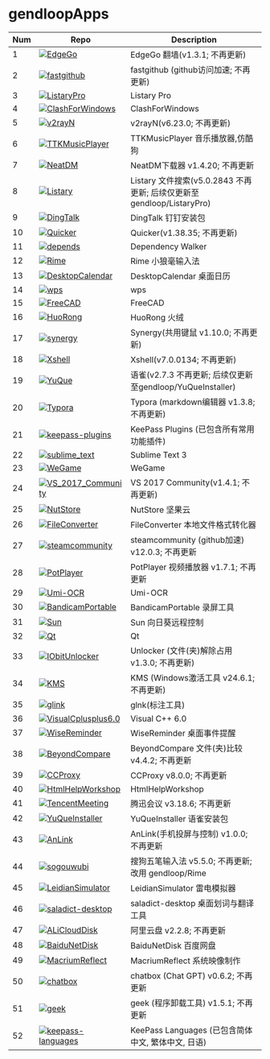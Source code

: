 # gendloopApps

| **Num** | **Repo** | **Description** |
| ---- | ---- | ---- |
| 1 | [![EdgeGo](https://img.shields.io/static/v1?label=App&message=EdgeGo&color=blue)](https://github.com/gendloop/EdgeGo)| EdgeGo 翻墙(v1.3.1; 不再更新) |
| 2 | [![fastgithub](https://img.shields.io/static/v1?label=App&message=fastgithub&color=blue)](https://github.com/gendloop/fastgithub)| fastgithub (github访问加速; 不再更新) |
| 3 | [![ListaryPro](https://img.shields.io/static/v1?label=App&message=ListaryPro&color=blue)](https://github.com/gendloop/ListaryPro)| Listary Pro |
| 4 | [![ClashForWindows](https://img.shields.io/static/v1?label=App&message=ClashForWindows&color=blue)](https://github.com/gendloop/ClashForWindows)| ClashForWindows |
| 5 | [![v2rayN](https://img.shields.io/static/v1?label=App&message=v2rayN&color=blue)](https://github.com/gendloop/v2rayN)| v2rayN(v6.23.0; 不再更新) |
| 6 | [![TTKMusicPlayer](https://img.shields.io/static/v1?label=App&message=TTKMusicPlayer&color=blue)](https://github.com/gendloop/TTKMusicPlayer)| TTKMusicPlayer 音乐播放器,仿酷狗 |
| 7 | [![NeatDM](https://img.shields.io/static/v1?label=App&message=NeatDM&color=blue)](https://github.com/gendloop/NeatDM)| NeatDM下载器 v1.4.20; 不再更新 |
| 8 | [![Listary](https://img.shields.io/static/v1?label=App&message=Listary&color=blue)](https://github.com/gendloop/Listary)| Listary 文件搜索(v5.0.2843 不再更新; 后续仅更新至gendloop/ListaryPro) |
| 9 | [![DingTalk](https://img.shields.io/static/v1?label=App&message=DingTalk&color=blue)](https://github.com/gendloop/DingTalk)| DingTalk 钉钉安装包 |
| 10 | [![Quicker](https://img.shields.io/static/v1?label=App&message=Quicker&color=blue)](https://github.com/gendloop/Quicker)| Quicker(v1.38.35; 不再更新) |
| 11 | [![depends](https://img.shields.io/static/v1?label=App&message=depends&color=blue)](https://github.com/gendloop/depends)| Dependency Walker |
| 12 | [![Rime](https://img.shields.io/static/v1?label=App&message=Rime&color=blue)](https://github.com/gendloop/Rime)| Rime 小狼毫输入法 |
| 13 | [![DesktopCalendar](https://img.shields.io/static/v1?label=App&message=DesktopCalendar&color=blue)](https://github.com/gendloop/DesktopCalendar)| DesktopCalendar 桌面日历 |
| 14 | [![wps](https://img.shields.io/static/v1?label=App&message=wps&color=blue)](https://github.com/gendloop/wps)| wps |
| 15 | [![FreeCAD](https://img.shields.io/static/v1?label=App&message=FreeCAD&color=blue)](https://github.com/gendloop/FreeCAD)| FreeCAD |
| 16 | [![HuoRong](https://img.shields.io/static/v1?label=App&message=HuoRong&color=blue)](https://github.com/gendloop/HuoRong)| HuoRong 火绒 |
| 17 | [![synergy](https://img.shields.io/static/v1?label=App&message=synergy&color=blue)](https://github.com/gendloop/synergy)| Synergy(共用键鼠 v1.10.0; 不再更新) |
| 18 | [![Xshell](https://img.shields.io/static/v1?label=App&message=Xshell&color=blue)](https://github.com/gendloop/Xshell)| Xshell(v7.0.0134; 不再更新) |
| 19 | [![YuQue](https://img.shields.io/static/v1?label=App&message=YuQue&color=blue)](https://github.com/gendloop/YuQue)| 语雀(v2.7.3 不再更新; 后续仅更新至gendloop/YuQueInstaller) |
| 20 | [![Typora](https://img.shields.io/static/v1?label=App&message=Typora&color=blue)](https://github.com/gendloop/Typora)| Typora (markdown编辑器 v1.3.8; 不再更新) |
| 21 | [![keepass-plugins](https://img.shields.io/static/v1?label=App&message=keepass-plugins&color=blue)](https://github.com/gendloop/keepass-plugins)| KeePass Plugins (已包含所有常用功能插件) |
| 22 | [![sublime_text](https://img.shields.io/static/v1?label=App&message=sublime_text&color=blue)](https://github.com/gendloop/sublime_text)| Sublime Text 3 |
| 23 | [![WeGame](https://img.shields.io/static/v1?label=App&message=WeGame&color=blue)](https://github.com/gendloop/WeGame)| WeGame |
| 24 | [![VS_2017_Community](https://img.shields.io/static/v1?label=App&message=VS_2017_Community&color=blue)](https://github.com/gendloop/VS_2017_Community)| VS 2017 Community(v1.4.1; 不再更新) |
| 25 | [![NutStore](https://img.shields.io/static/v1?label=App&message=NutStore&color=blue)](https://github.com/gendloop/NutStore)| NutStore 坚果云 |
| 26 | [![FileConverter](https://img.shields.io/static/v1?label=App&message=FileConverter&color=blue)](https://github.com/gendloop/FileConverter)| FileConverter 本地文件格式转化器 |
| 27 | [![steamcommunity](https://img.shields.io/static/v1?label=App&message=steamcommunity&color=blue)](https://github.com/gendloop/steamcommunity)| steamcommunity (github加速) v12.0.3; 不再更新 |
| 28 | [![PotPlayer](https://img.shields.io/static/v1?label=App&message=PotPlayer&color=blue)](https://github.com/gendloop/PotPlayer)| PotPlayer 视频播放器 v1.7.1; 不再更新 |
| 29 | [![Umi-OCR](https://img.shields.io/static/v1?label=App&message=Umi-OCR&color=blue)](https://github.com/gendloop/Umi-OCR)| Umi-OCR |
| 30 | [![BandicamPortable](https://img.shields.io/static/v1?label=App&message=BandicamPortable&color=blue)](https://github.com/gendloop/BandicamPortable)| BandicamPortable 录屏工具 |
| 31 | [![Sun](https://img.shields.io/static/v1?label=App&message=Sun&color=blue)](https://github.com/gendloop/Sun)| Sun 向日葵远程控制 |
| 32 | [![Qt](https://img.shields.io/static/v1?label=App&message=Qt&color=blue)](https://github.com/gendloop/Qt)| Qt |
| 33 | [![IObitUnlocker](https://img.shields.io/static/v1?label=App&message=IObitUnlocker&color=blue)](https://github.com/gendloop/IObitUnlocker)| Unlocker (文件(夹)解除占用 v1.3.0; 不再更新) |
| 34 | [![KMS](https://img.shields.io/static/v1?label=App&message=KMS&color=blue)](https://github.com/gendloop/KMS)| KMS (Windows激活工具 v24.6.1; 不再更新) |
| 35 | [![glink](https://img.shields.io/static/v1?label=App&message=glink&color=blue)](https://github.com/gendloop/glink)| glnk(标注工具) |
| 36 | [![VisualCplusplus6.0](https://img.shields.io/static/v1?label=App&message=VisualCplusplus6.0&color=blue)](https://github.com/gendloop/VisualCplusplus6.0)| Visual C++ 6.0 |
| 37 | [![WiseReminder](https://img.shields.io/static/v1?label=App&message=WiseReminder&color=blue)](https://github.com/gendloop/WiseReminder)| WiseReminder 桌面事件提醒 |
| 38 | [![BeyondCompare](https://img.shields.io/static/v1?label=App&message=BeyondCompare&color=blue)](https://github.com/gendloop/BeyondCompare)| BeyondCompare 文件(夹)比较 v4.4.2; 不再更新 |
| 39 | [![CCProxy](https://img.shields.io/static/v1?label=App&message=CCProxy&color=blue)](https://github.com/gendloop/CCProxy)| CCProxy v8.0.0; 不再更新 |
| 40 | [![HtmlHelpWorkshop](https://img.shields.io/static/v1?label=App&message=HtmlHelpWorkshop&color=blue)](https://github.com/gendloop/HtmlHelpWorkshop)| HtmlHelpWorkshop |
| 41 | [![TencentMeeting](https://img.shields.io/static/v1?label=App&message=TencentMeeting&color=blue)](https://github.com/gendloop/TencentMeeting)| 腾迅会议 v3.18.6; 不再更新 |
| 42 | [![YuQueInstaller](https://img.shields.io/static/v1?label=App&message=YuQueInstaller&color=blue)](https://github.com/gendloop/YuQueInstaller)| YuQueInstaller 语雀安装包 |
| 43 | [![AnLink](https://img.shields.io/static/v1?label=App&message=AnLink&color=blue)](https://github.com/gendloop/AnLink)| AnLink(手机投屏与控制) v1.0.0; 不再更新 |
| 44 | [![sogouwubi](https://img.shields.io/static/v1?label=App&message=sogouwubi&color=blue)](https://github.com/gendloop/sogouwubi)| 搜狗五笔输入法 v5.5.0; 不再更新; 改用 gendloop/Rime |
| 45 | [![LeidianSimulator](https://img.shields.io/static/v1?label=App&message=LeidianSimulator&color=blue)](https://github.com/gendloop/LeidianSimulator)| LeidianSimulator 雷电模拟器 |
| 46 | [![saladict-desktop](https://img.shields.io/static/v1?label=App&message=saladict-desktop&color=blue)](https://github.com/gendloop/saladict-desktop)| saladict-desktop 桌面划词与翻译工具 |
| 47 | [![ALiCloudDisk](https://img.shields.io/static/v1?label=App&message=ALiCloudDisk&color=blue)](https://github.com/gendloop/ALiCloudDisk)| 阿里云盘 v2.2.8; 不再更新 |
| 48 | [![BaiduNetDisk](https://img.shields.io/static/v1?label=App&message=BaiduNetDisk&color=blue)](https://github.com/gendloop/BaiduNetDisk)| BaiduNetDisk 百度网盘 |
| 49 | [![MacriumReflect](https://img.shields.io/static/v1?label=App&message=MacriumReflect&color=blue)](https://github.com/gendloop/MacriumReflect)| MacriumReflect 系统映像制作 |
| 50 | [![chatbox](https://img.shields.io/static/v1?label=App&message=chatbox&color=blue)](https://github.com/gendloop/chatbox)| chatbox (Chat GPT) v0.6.2; 不再更新 |
| 51 | [![geek](https://img.shields.io/static/v1?label=App&message=geek&color=blue)](https://github.com/gendloop/geek)| geek (程序卸载工具) v1.5.1; 不再更新 |
| 52 | [![keepass-languages](https://img.shields.io/static/v1?label=App&message=keepass-languages&color=blue)](https://github.com/gendloop/keepass-languages)| KeePass Languages (已包含简体中文, 繁体中文, 日语) |
